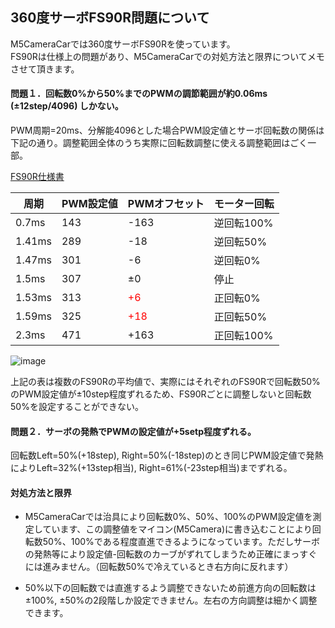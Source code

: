 ## 360度サーボFS90R問題について

M5CameraCarでは360度サーボFS90Rを使っています。  
FS90Rは仕様上の問題があり、M5CameraCarでの対処方法と限界についてメモさせて頂きます。

#### 問題１．回転数0%から50%までのPWMの調節範囲が約0.06ms (±12step/4096) しかない。

PWM周期=20ms、分解能4096とした場合PWM設定値とサーボ回転数の関係は下記の通り。調整範囲全体のうち実際に回転数調整に使える調整範囲はごく一部。  

[FS90R仕様書](https://akizukidenshi.com/download/ds/feetech/fs90r.pdf)


| 周期 | PWM設定値 | PWMオフセット | モーター回転 |
| ---- | ---- | ---- | ---- |
| 0.7ms | 143 | -163 | 逆回転100% |
| 1.41ms | 289 | -18 | 逆回転50% |
| 1.47ms | 301 | -6 | 逆回転0% |
| 1.5ms | 307 | ±0 | 停止 |
| 1.53ms | 313 | <font color="#ff0000">+6</font> | 正回転0% |
| 1.59ms | 325 | <font color="#ff0000">+18</font> | 正回転50% |
| 2.3ms | 471 | +163 | 正回転100% |

![image](https://user-images.githubusercontent.com/43091864/96739940-4e852600-13fb-11eb-8d22-d41757b14a31.png)  

上記の表は複数のFS90Rの平均値で、実際にはそれぞれのFS90Rで回転数50%のPWM設定値が±10step程度ずれるため、FS90Rごとに調整しないと回転数50%を設定することができない。

#### 問題２．サーボの発熱でPWMの設定値が+5setp程度ずれる。

回転数Left=50%(+18step), Right=50%(-18step)のとき同じPWM設定値で発熱によりLeft=32%(+13step相当), Right=61%(-23step相当)までずれる。

#### 対処方法と限界

- M5CameraCarでは治具により回転数0%、50%、100%のPWM設定値を測定しています、この調整値をマイコン(M5Camera)に書き込むことにより回転数50%、100%である程度直進できるようになっています。ただしサーボの発熱等により設定値-回転数のカーブがずれてしまうため正確にまっすぐには進みません。（回転数50%で冷えているとき右方向に反れます）

- 50%以下の回転数では直進するよう調整できないため前進方向の回転数は±100%, ±50%の2段階しか設定できません。左右の方向調整は細かく調整できます。
